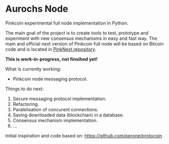# Aurochs Node

Pinkcoin experimental full node implementation in Python.

The main goal of the project is to create tools to test, prototype and experiment with new consensus mechanisms in easy and fast way. The main and official next version of Pinkcoin full node will be based on Bitcoin code and is located in [PinkNext repository](https://github.com/PinkNextDev/PinkNext).

**This is work-in-progress, not finsihed yet!**

What is currently working:

- Pinkcoin node messaging protocol.

Things to do next:

1. Secure messaging protocol implementation.
2. Refactoring.
3. Paralelisation of concurent connections.
4. Saving downloaded data (blockchian) in a database.
5. Consensus mechanism implementation.
6. ...

Initial inspiration and code based on: https://github.com/perone/protocoin
